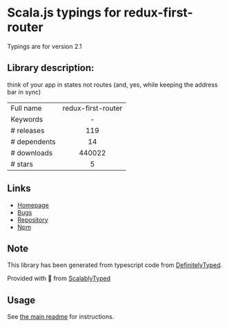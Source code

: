 
# Scala.js typings for redux-first-router

Typings are for version 2.1

## Library description:
think of your app in states not routes (and, yes, while keeping the address bar in sync)

|                    |                 |
| ------------------ | :-------------: |
| Full name          | redux-first-router |
| Keywords           | - |
| # releases         | 119 |
| # dependents       | 14 |
| # downloads        | 440022 |
| # stars            | 5 |

## Links
- [Homepage](https://github.com/faceyspacey/redux-first-router#readme)
- [Bugs](https://github.com/faceyspacey/redux-first-router/issues)
- [Repository](https://github.com/faceyspacey/redux-first-router)
- [Npm](https://www.npmjs.com/package/redux-first-router)
    


## Note
This library has been generated from typescript code from [DefinitelyTyped](https://definitelytyped.org).

Provided with :purple_heart: from [ScalablyTyped](https://github.com/oyvindberg/ScalablyTyped)

## Usage
See [the main readme](../../readme.md) for instructions.


